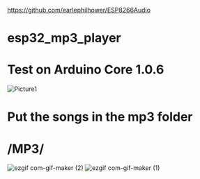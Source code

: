 https://github.com/earlephilhower/ESP8266Audio

# esp32_mp3_player 
# Test on Arduino Core 1.0.6
![Picture1](https://user-images.githubusercontent.com/112551307/206854240-9d40d1b2-8f4f-4077-bfad-4edda1b14be3.png)

# Put the songs in the mp3 folder
# /MP3/
![ezgif com-gif-maker (2)](https://user-images.githubusercontent.com/112551307/206856527-fec9207a-6bdb-4e09-a76b-b9a89cae08ae.gif)
![ezgif com-gif-maker (1)](https://user-images.githubusercontent.com/112551307/206856221-d880dc4e-6a72-44c7-bc2a-603688385aac.gif)
